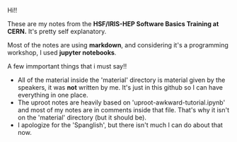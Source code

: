 Hi!! 

These are my notes from the **HSF/IRIS-HEP Software Basics Training at CERN.** It's pretty self explanatory. 

Most of the notes are using **markdown**, and considering it's a programming workshop, I used **jupyter notebooks**. 

A few immportant things that i must say!!
* All of the material inside the 'material' directory is material given by the speakers, it was **not** written by me. It's just in this github so I can have everything in one place. 
* The uproot notes are heavily based on 'uproot-awkward-tutorial.ipynb' and most of my notes are in comments inside that file. That's why it isn't on the 'material' directory (but it should be). 
* I apologize for the 'Spanglish', but there isn't much I can do about that now. 
